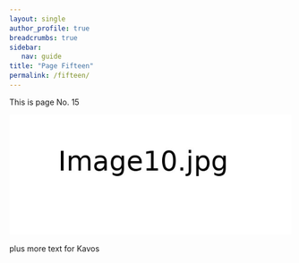 ```yaml
---
layout: single
author_profile: true
breadcrumbs: true
sidebar:
   nav: guide
title: "Page Fifteen"
permalink: /fifteen/
---
```


This is page No. 15

![Image1](../assets/images/image10.jpg)

plus more text for Kavos
